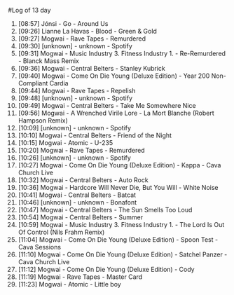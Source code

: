 #Log of 13 day

1. [08:57] Jónsi - Go - Around Us
1. [09:26] Lianne La Havas - Blood - Green & Gold
1. [09:27] Mogwai - Rave Tapes - Remurdered
1. [09:30] [unknown] - unknown - Spotify
1. [09:31] Mogwai - Music Industry 3. Fitness Industry 1. - Re-Remurdered - Blanck Mass Remix
1. [09:36] Mogwai - Central Belters - Stanley Kubrick
1. [09:40] Mogwai - Come On Die Young (Deluxe Edition) - Year 200 Non-Compliant Cardia
1. [09:44] Mogwai - Rave Tapes - Repelish
1. [09:48] [unknown] - unknown - Spotify
1. [09:49] Mogwai - Central Belters - Take Me Somewhere Nice
1. [09:56] Mogwai - A Wrenched Virile Lore - La Mort Blanche (Robert Hampson Remix)
1. [10:09] [unknown] - unknown - Spotify
1. [10:10] Mogwai - Central Belters - Friend of the Night
1. [10:15] Mogwai - Atomic - U-235
1. [10:20] Mogwai - Rave Tapes - Remurdered
1. [10:26] [unknown] - unknown - Spotify
1. [10:27] Mogwai - Come On Die Young (Deluxe Edition) - Kappa - Cava Church Live
1. [10:32] Mogwai - Central Belters - Auto Rock
1. [10:36] Mogwai - Hardcore Will Never Die, But You Will - White Noise
1. [10:41] Mogwai - Central Belters - Batcat
1. [10:46] [unknown] - unknown - Bonafont
1. [10:47] Mogwai - Central Belters - The Sun Smells Too Loud
1. [10:54] Mogwai - Central Belters - Summer
1. [10:59] Mogwai - Music Industry 3. Fitness Industry 1. - The Lord Is Out Of Control (Nils Frahm Remix)
1. [11:04] Mogwai - Come On Die Young (Deluxe Edition) - Spoon Test - Cava Sessions
1. [11:10] Mogwai - Come On Die Young (Deluxe Edition) - Satchel Panzer - Cava Church Live
1. [11:12] Mogwai - Come On Die Young (Deluxe Edition) - Cody
1. [11:19] Mogwai - Rave Tapes - Master Card
1. [11:23] Mogwai - Atomic - Little boy
